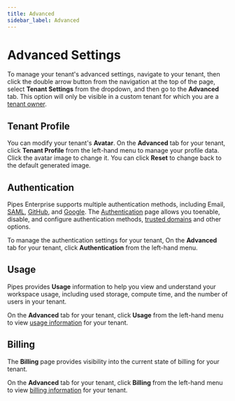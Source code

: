 ```yaml
---
title: Advanced
sidebar_label: Advanced
---
```


# Advanced Settings

To manage your tenant's advanced settings, navigate to your tenant, then click the double arrow button from the navigation at the top of the page, select **Tenant Settings** from the dropdown, and then go to the **Advanced** tab.  This option will only be visible in a custom tenant for which you are a [tenant owner](/pipes/docs/accounts/tenant/people#tenant-roles). 


## Tenant Profile

You can modify your tenant's **Avatar**.  On the **Advanced** tab for your tenant, click **Tenant Profile** from the left-hand menu to manage your profile data.  Click the avatar image to change it.  You can click **Reset** to change back to the default generated image.


## Authentication

Pipes Enterprise supports multiple authentication methods, including Email, [SAML](/pipes/docs/accounts/tenant/authentication#saml), [GitHub](/pipes/docs/accounts/tenant/authentication#github), and [Google](/pipes/docs/accounts/tenant/authentication#google).   The [Authentication](/pipes/docs/accounts/tenant/authentication) page allows you toenable, disable, and configure authentication methods, [trusted domains](/pipes/docs/accounts/tenant/authentication#trusted-login-domains) and other options.

To manage the authentication settings for your tenant, On the **Advanced** tab for your tenant, click **Authentication** from the left-hand menu.

## Usage 

Pipes provides **Usage** information to help you view and understand your workspace usage, including used storage, compute time, and the number of users in your tenant. 

On the **Advanced** tab for your tenant, click **Usage** from the
left-hand menu to view [usage information](/pipes/docs/accounts/tenant/usage) for your tenant.

## Billing 
The **Billing** page provides visibility into the current state of billing for your tenant. 

On the **Advanced** tab for your tenant, click **Billing** from the
left-hand menu to view [billing information](/pipes/docs/accounts/tenant/billing) for your tenant.

